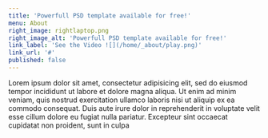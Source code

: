 ```yaml
---
title: 'Powerfull PSD template available for free!'
menu: About
right_image: rightlaptop.png
right_image_alt: 'Powerfull PSD template available for free!'
link_label: 'See the Video ![](/home/_about/play.png)'
link_url: '#'
published: false
---
```


Lorem ipsum dolor sit amet, consectetur adipisicing elit, sed do eiusmod tempor incididunt ut labore et dolore magna aliqua. Ut enim ad minim veniam, quis nostrud exercitation ullamco laboris nisi ut aliquip ex ea commodo consequat. Duis aute irure dolor in reprehenderit in voluptate velit esse cillum dolore eu fugiat nulla pariatur. Excepteur sint occaecat cupidatat non proident, sunt in culpa
